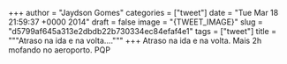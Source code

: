 
+++
author = "Jaydson Gomes"
categories = ["tweet"]
date = "Tue Mar 18 21:59:37 +0000 2014"
draft = false
image = "{TWEET_IMAGE}"
slug = "d5799af645a313e2dbdb22b730334ec84efaf4e1"
tags = ["tweet"]
title = """Atraso na ida e na volta...."""
+++
Atraso na ida e na volta. Mais 2h mofando no aeroporto. PQP
